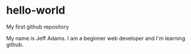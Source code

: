# hello-world
My first github repository

My name is Jeff Adams. I am a beginner web developer and I'm learning github.
